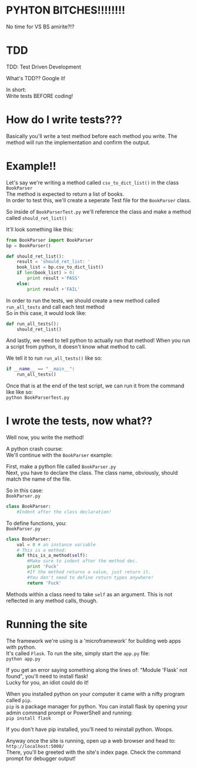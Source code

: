 # PYHTON BITCHES!!!!!!!!  
No time for VS BS amirite?!?

# TDD
TDD: Test Driven Development

What's TDD?? Google it!  

In short:  
Write tests BEFORE coding!

# How do I write tests???

Basically you'll write a test method before each method you write. The method will run the implementation and confirm the output.  

# Example!!

Let's say we're writing a method called `csv_to_dict_list()` in the class `BookParser`  
The method is expected to return a list of books.  
In order to test this, we'll create a seperate Test file for the `BookParser` class.  

So inside of `BookParserTest.py` we'll reference the class and make a method called `should_ret_list()`  

It'll look something like this:  
```python
from BookParser import BookParser
bp = BookParser()

def should_ret_list():
    result = 'should_ret_list: '
    book_list = bp.csv_to_dict_list()
    if len(book_list) > 0:
        print result +'PASS'
    else:
        print result +'FAIL'
```

In order to run the tests, we should create a new method called `run_all_tests` and call each test method  
So in this case, it would look like:  

```python
def run_all_tests():
    should_ret_list()
```

And lastly, we need to tell python to actually run that method! When you run a script from python, it doesn't know what method to call.  

We tell it to run `run_all_tests()` like so:

```python
if __name__ == "__main__":
    run_all_tests()
```

Once that is at the end of the test script, we can run it from the command like like so:  
`python BookParserTest.py`

# I wrote the tests, now what??

Well now, you write the method!

A python crash course:  
We'll continue with the `BookParser` example:  

First, make a python file called `BookParser.py`  
Next, you have to declare the class. The class name, obviously, should match the name of the file.  

So in this case:  
`BookParser.py`  
```python
class BookParser:
    #Indent after the class declaration!
```

To define functions, you:  
`BookParser.py`  

```python
class BookParser:
    val = 0 # an instance variable
    # This is a method:
    def this_is_a_method(self):
        #Make sure to indent after the method dec.
        print 'Fuck'
        #If the method returns a value, just return it.
        #You don't need to define return types anywhere!
        return 'Fuck'
```

Methods within a class need to take `self` as an argument. This is not reflected in any method calls, though.

# Running the site
The framework we're using is a 'microframework' for building web apps with python.  
It's called `Flask`. To run the site, simply start the `app.py` file:  
`python app.py`  

If you get an error saying something along the lines of: "Module 'Flask' not found", you'll need to install flask!  
Lucky for you, an idiot could do it!  

When you installed python on your computer it came with a nifty program called `pip`.  
`pip` is a package manager for python. You can install flask by opening your admin command prompt or PowerShell and running:  
`pip install flask`  

If you don't have pip installed, you'll need to reinstall python. Woops.

Anyway once the site is running, open up a web browser and head to: `http://localhost:5000/`  
There, you'll be greeted with the site's index page. Check the command prompt for debugger output!
